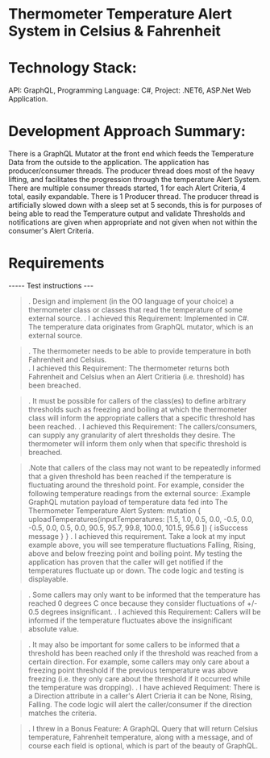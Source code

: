 # Thermometer Temperature Alert System in Celsius & Fahrenheit
# Technology Stack: 
API: GraphQL, Programming Language: C#, Project: .NET6, ASP.Net Web Application.
# Development Approach Summary: 
There is a GraphQL Mutator at the front end which feeds the Temperature Data from the outside to the application. The application has producer/consumer threads. The producer thread does most of the heavy lifting, and facilitates the progression through the temperature Alert System. There are multiple consumer threads started, 1 for each Alert Criteria, 4 total, easily expandable. There is 1 Producer thread. The producer thread is artificially slowed down with a sleep set at 5 seconds, this is for purposes of being able to read the Temperature output and validate Thresholds and notifications are given when appropriate and not given when not within the consumer's Alert Criteria.
# Requirements
----- Test instructions ---

>. Design and implement (in the OO language of your choice) a thermometer class or classes that read the temperature of some external source. 
>. I achieved this Requirement: Implemented in C#. The temperature data originates from GraphQL mutator, which is an external source.

>. The thermometer needs to be able to provide temperature in both Fahrenheit and Celsius.  
>. I achieved this Requirement: The thermometer returns both Fahrenheit and Celsius when an Alert Critieria (i.e. threshold) has been breached.

>. It must be possible for callers of the class(es) to define arbitrary thresholds such as freezing and boiling at which the thermometer class will inform the appropriate callers that a specific threshold has been reached. 
>. I achieved this Requirement: The callers/consumers, can supply any granularity of alert thresholds they desire. The thermometer will inform them only when that specific threshold is breached.

>.Note that callers of the class may not want to be repeatedly informed that a given threshold has been reached if the temperature is fluctuating around the threshold point. For example, consider the following temperature readings from the external source:
>.Example GraphQL mutation payload of temperature data fed into The Thermometer Temperature Alert System:
mutation {
      uploadTemperatures(inputTemperatures: 
    [1.5,
    1.0,
    0.5,
    0.0,
    -0.5,
    0.0,
    -0.5,
    0.0,
    0.5,
    0.0,
    90.5,
    95.7,
    99.8,
    100.0,
    101.5,
    95.6
    ]) 
       {
        isSuccess
        message
       }
     }
>. I achieved this requirement. Take a look at my input example above, you will see temperature fluctuations Falling, Rising, above and below freezing point and boiling point. My testing the application has proven that the caller will get notified if the temperatures fluctuate up or down. The code logic and testing is  displayable.

>. Some callers may only want to be informed that the temperature has reached 0 degrees C once because they consider fluctuations of +/- 0.5 degrees insignificant. 
>. I achieved this Requirement: Callers will be informed if the temperature fluctuates above the insignificant absolute value.

>. It may also be important for some callers to be informed that a threshold has been reached only if the threshold was reached from a certain direction. For example, some callers may only care about a freezing point threshold if the previous temperature was above freezing (i.e. they only care about the threshold if it occurred while the temperature was dropping).
>. I have achieved Requiment: There is a Direction attribute in a caller's Alert Crieria it can be None, Rising, Falling. The code logic will alert the caller/consumer if the direction matches the criteria.

>. I threw in a Bonus Feature: A GraphQL Query that will return Celsius temperature, Fahrenheit temperature, along with a message, and of course each field is optional, which is part of the beauty of GraphQL.
